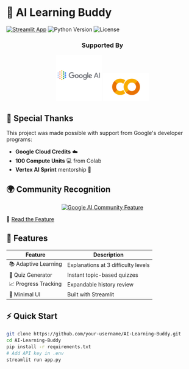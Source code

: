 # 🤖 AI Learning Buddy 

[![Streamlit App](https://static.streamlit.io/badges/streamlit_badge_black_white.svg)](https://your-app.streamlit.app)
![Python Version](https://img.shields.io/badge/python-3.9%2B-blue)
![License](https://img.shields.io/badge/license-Apache-green)

<div align="center">
  <h3>Supported By</h3>
  <img src="media/google-ai-logo.png.png" width="120" alt="Google Cloud">
  <img src="media/colab-logo.png" width="120" alt="Google Colab">
</div>

## 🙌 Special Thanks
This project was made possible with support from Google's developer programs:
- **Google Cloud Credits** ☁️
- **100 Compute Units** 💻 from Colab
- **Vertex AI Sprint** mentorship 🧠

## 🌍 Community Recognition

<div align="center">
  <a href="https://medium.com/google-developer-experts/jan-2025-ai-community-activity-highlights-and-achievements-64c233e7a194" target="_blank">
    <img src="https://img.shields.io/badge/Featured%20on-Google%20AI%20Community%20Blog-%234285f4?style=for-the-badge&logo=google" alt="Google AI Community Feature">
  </a>
</div>

📖 [Read the Feature](https://medium.com/google-developer-experts/jan-2025-ai-community-activity-highlights-and-achievements-64c233e7a194)  

## 🚀 Features

| Feature               | Description                                                                 |
|-----------------------|-----------------------------------------------------------------------------|
| 📚 Adaptive Learning  | Explanations at 3 difficulty levels                                         |
| 🧩 Quiz Generator     | Instant topic-based quizzes                                                 |
| 📈 Progress Tracking  | Expandable history review                                                   |
| 🎨 Minimal UI         | Built with Streamlit                                                        |

## ⚡ Quick Start

```bash
git clone https://github.com/your-username/AI-Learning-Buddy.git
cd AI-Learning-Buddy
pip install -r requirements.txt
# Add API key in .env
streamlit run app.py
